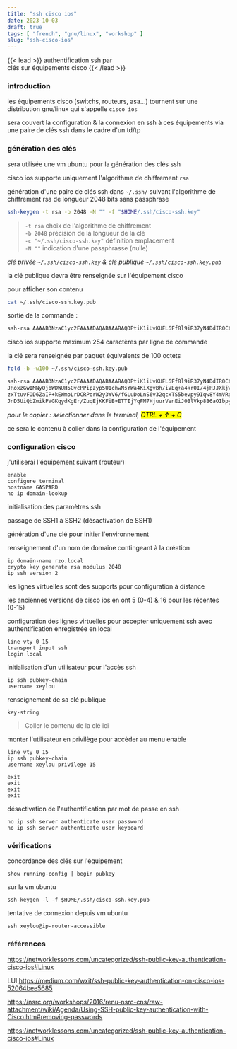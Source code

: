 ```yaml
---
title: "ssh cisco ios"
date: 2023-10-03
draft: true
tags: [ "french", "gnu/linux", "workshop" ]
slug: "ssh-cisco-ios"
---
```


<!-- prologue -->

{{< lead >}}
authentification ssh par  
clés sur équipements cisco
{{< /lead >}}

<!-- article -->

### introduction

les équipements cisco (switchs, routeurs, asa...) tournent sur une distribution gnu/linux qui s'appelle `cisco ios`

sera couvert la configuration & la connexion en ssh à ces équipements via une paire de clés ssh dans le cadre d'un td/tp

### génération des clés

sera utilisée une vm ubuntu pour la génération des clés ssh

cisco ios supporte uniquement l'algorithme de chiffrement `rsa`

génération d'une paire de clés ssh dans `~/.ssh/` suivant l'algorithme de chiffrement rsa de longueur 2048 bits sans passphrase

```bash
ssh-keygen -t rsa -b 2048 -N "" -f "$HOME/.ssh/cisco-ssh.key"
```
> `-t rsa` choix de l'algorithme de chiffrement  
`-b 2048` précision de la longueur de la clé  
`-c "~/.ssh/cisco-ssh.key"` définition emplacement  
`-N ""` indication d'une passphrasse (nulle)

*clé privée `~/.ssh/cisco-ssh.key` & clé publique `~/.ssh/cisco-ssh.key.pub`*

la clé publique devra être renseignée sur l'équipement cisco

pour afficher son contenu

```bash
cat ~/.ssh/cisco-ssh.key.pub
```

sortie de la commande :

```bash {linenos=inline}
ssh-rsa AAAAB3NzaC1yc2EAAAADAQABAAABAQDPtiK1iUvKUFL6Ff8l9iR37yN4DdIR0CXAkLoRze/WY1sEHz1qwDThApO31WVhJRoxzGwIMNyQjbWDWUH5GvcPPipzyp5U1chwNsYWa4KiXgvBh/iVEq+a4kr0I/4jPJJXkjWNeBplLkYAYRIGF8w4CuQPHE0mjRuAzxTtuvFOD6ZaIP+kEWmoLrDCRPorW2y3WV6/fGLuDoLnS6v32qcxTS5bevpy9Iqw8Y4mVRpIHbQsnKNo3HZY5aOC0bxWCZ6m+EVXJnD5UiQbZmikPVGKqydKgEr/ZuqEjKKFiB+ETTIjYqFM7HjuurVenEiJ0BlVkp8B6aOIbpypp4skZfi1 xeylou@UPPA20102
```

<!-- contenu effectif de la clé *sans `ssh-rsa` & `user@hostname`*

```bash {linenos=inline}
AAAAB3NzaC1yc2EAAAADAQABAAABAQDPtiK1iUvKUFL6Ff8l9iR37yN4DdIR0CXAkLoRze/WY1sEHz1qwDThApO31WVhJRoxzGwIMNyQjbWDWUH5GvcPPipzyp5U1chwNsYWa4KiXgvBh/iVEq+a4kr0I/4jPJJXkjWNeBplLkYAYRIGF8w4CuQPHE0mjRuAzxTtuvFOD6ZaIP+kEWmoLrDCRPorW2y3WV6/fGLuDoLnS6v32qcxTS5bevpy9Iqw8Y4mVRpIHbQsnKNo3HZY5aOC0bxWCZ6m+EVXJnD5UiQbZmikPVGKqydKgEr/ZuqEjKKFiB+ETTIjYqFM7HjuurVenEiJ0BlVkp8B6aOIbpypp4skZfi1
``` -->

cisco ios supporte maximum 254 caractères par ligne de commande

la clé sera renseignée par paquet équivalents de 100 octets

```bash
fold -b -w100 ~/.ssh/cisco-ssh.key.pub
```

```bash {linenos=inline}
ssh-rsa AAAAB3NzaC1yc2EAAAADAQABAAABAQDPtiK1iUvKUFL6Ff8l9iR37yN4DdIR0CXAkLoRze/WY1sEHz1qwDThApO31WVh
JRoxzGwIMNyQjbWDWUH5GvcPPipzyp5U1chwNsYWa4KiXgvBh/iVEq+a4kr0I/4jPJJXkjWNeBplLkYAYRIGF8w4CuQPHE0mjRuA
zxTtuvFOD6ZaIP+kEWmoLrDCRPorW2y3WV6/fGLuDoLnS6v32qcxTS5bevpy9Iqw8Y4mVRpIHbQsnKNo3HZY5aOC0bxWCZ6m+EVX
JnD5UiQbZmikPVGKqydKgEr/ZuqEjKKFiB+ETTIjYqFM7HjuurVenEiJ0BlVkp8B6aOIbpypp4skZfi1 xeylou@UPPA20102
```

<!-- ***faire mini script pour retirer ssh-rsa & user@hostname*** -->

*pour le copier : selectionner dans le terminal, <mark>CTRL + &#8593; + C</mark>* 

ce sera le contenu à coller dans la configuration de l'équipement

### configuration cisco

j'utiliserai l'équipement suivant (routeur)

```cisco
enable
configure terminal
hostname GASPARD
no ip domain-lookup
```

initialisation des paramètres ssh

<!-- renseignement d'un nom de domaine pour générer de clés non utilisées -->

<!-- initialisation d'une clé pour initialisation des dossiers, paramètres relatifs -->

passage de SSH1 à SSH2 (désactivation de SSH1)

génération d'une clé pour initier l'environnement

renseignement d'un nom de domaine contingeant à la création

<!-- changement de la version de ssh de 1 vers 2 -->

```cisco
ip domain-name rzo.local
crypto key generate rsa modulus 2048
ip ssh version 2
```

les lignes virtuelles sont des supports pour configuration à distance

les anciennes versions de cisco ios en ont 5 (0-4) & 16 pour les récentes (0-15) 

configuration des lignes virtuelles pour accepter uniquement ssh avec authentification enregistrée en local

```cisco
line vty 0 15
transport input ssh
login local
```


initialisation d'un utilisateur pour l'accès ssh

<!-- l'utilisateur `xeylou` *sans mot de passe* aura toutes les permissions `15` -->

```cisco
ip ssh pubkey-chain
username xeylou
```

renseignement de sa clé publique

```cisco
key-string
```
> Coller le contenu de la clé ici

monter l'utilisateur en privilège pour accèder au menu enable

```cisco
line vty 0 15
ip ssh pubkey-chain
username xeylou privilege 15
```

```cisco
exit
exit
exit
exit
```

désactivation de l'authentification par mot de passe en ssh

```cisco
no ip ssh server authenticate user password
no ip ssh server authenticate user keyboard
```

### vérifications

concordance des clés sur l'équipement

```cisco
show running-config | begin pubkey
```

sur la vm ubuntu

```cisco
ssh-keygen -l -f $HOME/.ssh/cisco-ssh.key.pub
```

tentative de connexion depuis vm ubuntu

```cisco
ssh xeylou@ip-router-accessible
```

### références
https://networklessons.com/uncategorized/ssh-public-key-authentication-cisco-ios#Linux

LUI
https://medium.com/wxit/ssh-public-key-authentication-on-cisco-ios-52064bee5685

https://nsrc.org/workshops/2016/renu-nsrc-cns/raw-attachment/wiki/Agenda/Using-SSH-public-key-authentication-with-Cisco.htm#removing-passwords

https://networklessons.com/uncategorized/ssh-public-key-authentication-cisco-ios#Linux